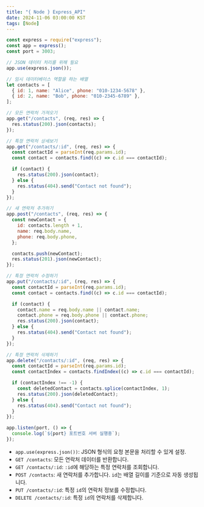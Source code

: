 ```yaml
---
title: "{ Node } Express_API"
date: 2024-11-06 03:00:00 KST
tags: [Node]
---
```


```javascript
const express = require("express");
const app = express();
const port = 3003;

// JSON 데이터 처리를 위해 필요
app.use(express.json());

// 임시 데이터베이스 역할을 하는 배열
let contacts = [
  { id: 1, name: "Alice", phone: "010-1234-5678" },
  { id: 2, name: "Bob", phone: "010-2345-6789" },
];

// 모든 연락처 가져오기
app.get("/contacts", (req, res) => {
  res.status(200).json(contacts);
});

// 특정 연락처 상세보기
app.get("/contacts/:id", (req, res) => {
  const contactId = parseInt(req.params.id);
  const contact = contacts.find((c) => c.id === contactId);

  if (contact) {
    res.status(200).json(contact);
  } else {
    res.status(404).send("Contact not found");
  }
});

// 새 연락처 추가하기
app.post("/contacts", (req, res) => {
  const newContact = {
    id: contacts.length + 1,
    name: req.body.name,
    phone: req.body.phone,
  };

  contacts.push(newContact);
  res.status(201).json(newContact);
});

// 특정 연락처 수정하기
app.put("/contacts/:id", (req, res) => {
  const contactId = parseInt(req.params.id);
  const contact = contacts.find((c) => c.id === contactId);

  if (contact) {
    contact.name = req.body.name || contact.name;
    contact.phone = req.body.phone || contact.phone;
    res.status(200).json(contact);
  } else {
    res.status(404).send("Contact not found");
  }
});

// 특정 연락처 삭제하기
app.delete("/contacts/:id", (req, res) => {
  const contactId = parseInt(req.params.id);
  const contactIndex = contacts.findIndex((c) => c.id === contactId);

  if (contactIndex !== -1) {
    const deletedContact = contacts.splice(contactIndex, 1);
    res.status(200).json(deletedContact);
  } else {
    res.status(404).send("Contact not found");
  }
});

app.listen(port, () => {
  console.log(`${port} 포트번호 서버 실행중`);
});
```

- `app.use(express.json())`: JSON 형식의 요청 본문을 처리할 수 있게 설정.
- `GET /contacts`: 모든 연락처 데이터를 반환합니다.
- `GET /contacts/:id`: `:id`에 해당하는 특정 연락처를 조회합니다.
- `POST /contacts`: 새 연락처를 추가합니다. `id`는 배열 길이를 기준으로 자동 생성됩니다.
- `PUT /contacts/:id`: 특정 `id`의 연락처 정보를 수정합니다.
- `DELETE /contacts/:id`: 특정 `id`의 연락처를 삭제합니다.

